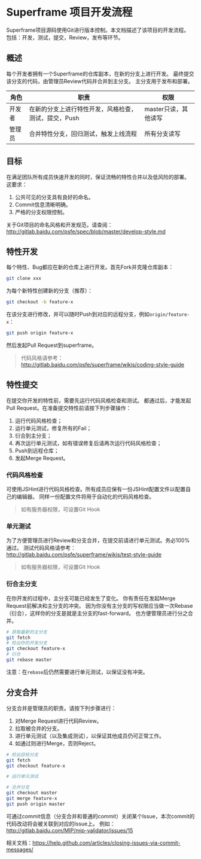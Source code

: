 # Superframe 项目开发流程

Superframe项目源码使用Git进行版本控制。本文档描述了该项目的开发流程。
包括：开发，测试，提交，Review，发布等环节。

## 概述

每个开发者拥有一个Superframe的仓库副本，在新的分支上进行开发。
最终提交该分支的代码，由管理员Review代码并合并到主分支。
主分支用于发布和部署。

角色   | 职责 | 权限
---    | ---  | ---
开发者 | 在新的分支上进行特性开发，风格检查，测试，提交，Push | master只读，其他读写
管理员 | 合并特性分支，回归测试，触发上线流程 | 所有分支读写

## 目标

在满足团队所有成员快速开发的同时，保证流畅的特性合并以及低风险的部署。
这要求：

1. 公共可见的分支具有良好的命名。
2. Commit信息清晰明确。
3. 严格的分支权限控制。

关于Git项目的命名风格和开发规范，请查阅：<http://gitlab.baidu.com/psfe/spec/blob/master/develop-style.md>

## 特性开发

每个特性、Bug都应在新的仓库上进行开发。首先Fork并克隆仓库副本：

```bash
git clone xxx
```

为每个新特性创建新的分支（推荐）：

```bash
git checkout -b feature-x
```

在该分支进行修改，并可以随时Push到对应的远程分支，例如`origin/feature-x`：

```bash
git push origin feature-x
```

然后发起Pull Request到superframe。

> 代码风格请参考： <http://gitlab.baidu.com/psfe/superframe/wikis/coding-style-guide>

## 特性提交

在提交你开发的特性前，需要先运行代码风格检查和测试。
都通过后，才能发起Pull Request。在准备提交特性前请按下列步骤操作：

1. 运行代码风格检查；
2. 运行单元测试，修复所有的Fail；
3. 衍合到主分支；
4. 再次运行单元测试，如有错误修复后请再次运行代码风格检查；
5. Push到远程仓库；
6. 发起Merge Request。

### 代码风格检查

可使用JSHint进行代码风格检查。所有成员应保有一份JSHint配置文件以配置自己的编辑器。
同样一份配置文件将用于自动化的代码风格检查。

> 如有服务器权限，可设置Git Hook

### 单元测试

为了方便管理员进行Review和分支合并，在提交前请进行单元测试。务必100%通过。
测试代码风格请参考： <http://gitlab.baidu.com/psfe/superframe/wikis/test-style-guide>

> 如有服务器权限，可设置Git Hook

### 衍合主分支

在你开发的过程中，主分支可能已经发生了变化。
你有责任在发起Merge Request前解决和主分支的冲突。
因为你没有主分支的写权限应当做一次Rebase（衍合），这样你的分支是就是主分支的fast-forward。
也方便管理员进行分之合并。

```bash
# 获取最新的主分支
git fetch
# 检出你的开发分支
git checkout feature-x
# 衍合
git rebase master
```

注意：在`rebase`后仍然需要进行单元测试，以保证没有冲突。

## 分支合并

分支合并是管理员的职责。请按下列步骤进行：

1. 对Merge Request进行代码Review。
2. 拉取被合并的分支。
3. 进行单元测试（以及集成测试），以保证其他成员仍可正常工作。
4. 如通过则进行Merge，否则Reject。

```bash
# 检出目标分支
git fetch
git checkout feature-x

# 运行单元测试

# 合并分支
git checkout master
git merge feature-x
git push origin master
```

可通过commit信息（分支合并和普通的commit）关闭某个Issue，本次commit的代码改动将会被关联到对应的Issue上。
例如：<http://gitlab.baidu.com/MIP/mip-validator/issues/15>

相关文档：<https://help.github.com/articles/closing-issues-via-commit-messages/>
